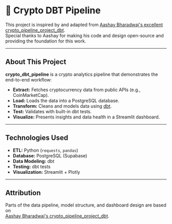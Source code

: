 # 🚀 Crypto DBT Pipeline

This project is inspired by and adapted from [Aashay Bharadwaj's excellent crypto_pipeline_project_dbt](https://github.com/AashayBharadwaj/crypto_pipeline_project_dbt).  
Special thanks to Aashay for making his code and design open-source and providing the foundation for this work.

---

## About This Project

**crypto_dbt_pipeline** is a crypto analytics pipeline that demonstrates the end-to-end workflow:
- **Extract:** Fetches cryptocurrency data from public APIs (e.g., CoinMarketCap).
- **Load:** Loads the data into a PostgreSQL database.
- **Transform:** Cleans and models data using [dbt](https://www.getdbt.com/).
- **Test:** Validates with built-in dbt tests.
- **Visualize:** Presents insights and data health in a Streamlit dashboard.

---

## Technologies Used

- **ETL:** Python (`requests`, `pandas`)
- **Database:** PostgreSQL (Supabase)
- **Data Modeling:** dbt
- **Testing:** dbt tests
- **Visualization:** Streamlit + Plotly

---

## Attribution

Parts of the data pipeline, model structure, and dashboard design are based on  
[Aashay Bharadwaj's crypto_pipeline_project_dbt](https://github.com/AashayBharadwaj/crypto_pipeline_project_dbt).

